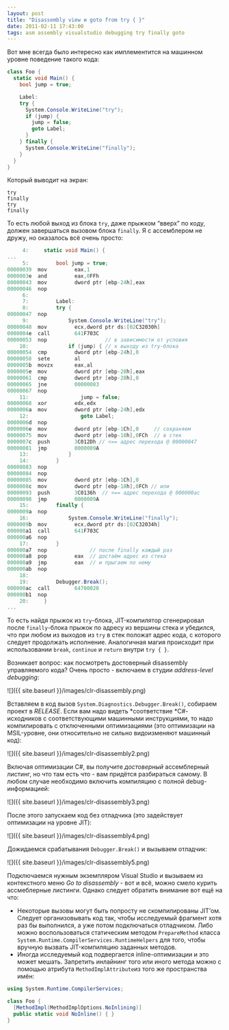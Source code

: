 ```yaml
---
layout: post
title: "Disassembly view и goto from try { }"
date: 2011-02-11 17:43:00
tags: asm assembly visualstudio debugging try finally goto
---
```

Вот мне всегда было интересно как имплементится на машинном уровне поведение такого кода:

```c#
class Foo {
  static void Main() {
    bool jump = true;

    Label:
    try {
      System.Console.WriteLine("try");
      if (jump) {
        jump = false;
        goto Label;
      }
    } finally {
      System.Console.WriteLine("finally");
    }
  }
}
```

Который выводит на экран:

    try
    finally
    try
    finally

То есть любой выход из блока `try`, даже прыжком “вверх” по коду, должен завершаться вызовом блока `finally`. Я с ассемблером не дружу, но оказалось всё очень просто:

```c#
     4:     static void Main() {
...
     5:         bool jump = true;
00000039  mov         eax,1 
0000003e  and         eax,0FFh 
00000043  mov         dword ptr [ebp-24h],eax 
00000046  nop 
     6: 
     7:         Label:
     8:         try {
00000047  nop 
     9:             System.Console.WriteLine("try");
00000048  mov         ecx,dword ptr ds:[02C32030h] 
0000004e  call        641F703C 
00000053  nop                   // в зависимости от условия
    10:             if (jump) { // к выходу из try-блока
00000054  cmp         dword ptr [ebp-24h],0
00000058  sete        al                     
0000005b  movzx       eax,al                 
0000005e  mov         dword ptr [ebp-28h],eax
00000061  cmp         dword ptr [ebp-28h],0 
00000065  jne         00000083 
00000067  nop 
    11:                 jump = false;
00000068  xor         edx,edx 
0000006a  mov         dword ptr [ebp-24h],edx 
    12:                 goto Label;
0000006d  nop 
0000006e  mov         dword ptr [ebp-1Ch],0     // сохраняем
00000075  mov         dword ptr [ebp-18h],0FCh  // в стек
0000007c  push        3C012Dh // <== адрес перехода @ 00000047
00000081  jmp         0000009A 
    13:             }
    14:         }
00000083  nop 
00000084  nop 
00000085  mov         dword ptr [ebp-1Ch],0 
0000008c  mov         dword ptr [ebp-18h],0FCh // или
00000093  push        3C0136h  // <== адрес перехода @ 000000ac
00000098  jmp         0000009A 
    15:         finally {
0000009a  nop 
    16:             System.Console.WriteLine("finally");
0000009b  mov         ecx,dword ptr ds:[02C32034h] 
000000a1  call        641F703C 
000000a6  nop 
    17:         } 
000000a7  nop              // после finally каждый раз
000000a8  pop         eax  // достаём адрес из стека
000000a9  jmp         eax  // и прыгаем по нему
000000ab  nop 
    18: 
    19:         Debugger.Break();
000000ac  call        64700020 
000000b1  nop  
    20:     }
... 
```

То есть найдя прыжок из `try`-блока, JIT-компилятор сгенерировал после `finally`-блока прыжок по адресу из вершины стека и убедился, что при любом из выходов из `try` в стек положат адрес кода, с которого следует продолжать исполнение. Аналогичная магия происходит при использовании `break`, `continue` и `return` внутри `try { }`.

Возникает вопрос: как посмотреть достоверный disassembly управляемого кода? Очень просто - включаем в студии *address-level debugging*:

![]({{ site.baseurl }}/images/clr-disassembly.png)

Вставляем в код вызов `System.Diagnostics.Debugger.Break()`, собираем проект в *RELEASE*. Если вам надо видеть *соответствие *C#-исходников с соответствующими машинными инструкциями, то надо компилировать с отключенными оптимизациями (это оптимизации на MSIL-уровне, они относительно не сильно видоизменяют машинный код):

![]({{ site.baseurl }}/images/clr-disassembly2.png)

Включая оптимизации C#, вы получите *достоверный* ассемблерный листинг, но что там есть что - вам придётся разбираться самому. В любом случае необходимо включить компиляцию с полной debug-информацией:

![]({{ site.baseurl }}/images/clr-disassembly3.png)

После этого запускаем код без отладчика (это задействует оптимизации на уровне JIT):

![]({{ site.baseurl }}/images/clr-disassembly4.png)

Дожидаемся срабатывания `Debugger.Break()` и вызываем отладчик:

![]({{ site.baseurl }}/images/clr-disassembly5.png)

Подключаемся нужным экземпляром Visual Studio и вызываем из контекстного меню *Go to disassembly* - вот и всё, можно смело курить ассмеблерные листинги. Однако следует обратить внимание вот ещё на что:

* Некоторые вызовы могут быть попросту не скомпилированы JIT’ом. Следует организовывать код так, чтобы исследуемый фрагмент хотя раз бы выполнился, а уже потом подключаться отладчиком. Либо можно воспользоваться статическим методом `PrepareMethod` класса `System.Runtime.CompilerServices.RuntimeHelpers` для того, чтобы вручную вызвать JIT-компиляцию заданных методов.
* Иногда исследуемый код подвергается inline-оптимизации и это может мешать. Запретить инлайнинг того или иного метода можно с помощью атрибута `MethodImplAttribute`из того же пространства имён:
```c#
using System.Runtime.CompilerServices;

class Foo {
  [MethodImpl(MethodImplOptions.NoInlining)]
  public static void NoInline() { }
}
```